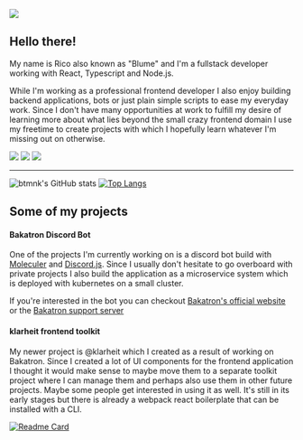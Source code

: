 ![](https://cloud.bitmonk.de/s/AG7wwpogaijXmgp/preview)

## Hello there!

My name is Rico also known as "Blume" and I'm a fullstack developer working with React, Typescript and Node.js.

While I'm working as a professional frontend developer I also enjoy building backend applications, bots or just plain simple scripts to ease my everyday work. Since I don't have many opportunities at work to fulfill my desire of learning more about what lies beyond the small crazy frontend domain I use my freetime to create projects with which I hopefully learn whatever I'm missing out on otherwise.

![](https://img.shields.io/badge/Editor-VSCode-informational?style=for-the-badge&logo=visualstudiocode&logoColor=white&color=007ACC)
![](https://img.shields.io/badge/OS-Windows+WSL+Mac-informational?style=for-the-badge&logo=windows&logoColor=white&color=007ACC)
![](https://img.shields.io/badge/Code-Typescript-informational?style=for-the-badge&logo=typescript&logoColor=white&color=007ACC)

---

![btmnk's GitHub stats](https://github-readme-stats.vercel.app/api?username=btmnk&count_private=true&theme=radical&show_icons=true)
[![Top Langs](https://github-readme-stats.vercel.app/api/top-langs/?username=btmnk&hide=python&layout=compact&theme=radical&show_icons=true)](https://github.com/btmnk/github-readme-stats)

## Some of my projects

#### Bakatron Discord Bot
One of the projects I'm currently working on is a discord bot build with [Moleculer](https://moleculer.services/) and [Discord.js](https://discord.js.org/#/). Since I usually don't hesitate to go overboard with private projects I also build the application as a microservice system which is deployed with kubernetes on a small cluster.

If you're interested in the bot you can checkout [Bakatron's official website](https://bakatron.app) or the [Bakatron support server](https://discord.gg/xjkqCJUqfe)

#### klarheit frontend toolkit
My newer project is @klarheit which I created as a result of working on Bakatron. Since I created a lot of UI components for the frontend application I thought it would make sense to maybe move them to a separate toolkit project where I can manage them and perhaps also use them in other future projects. Maybe some people get interested in using it as well. It's still in its early stages but there is already a webpack react boilerplate that can be installed with a CLI.

[![Readme Card](https://github-readme-stats.vercel.app/api/pin/?username=btmnk&repo=klarheit)](https://github.com/btmnk/klarheit)

